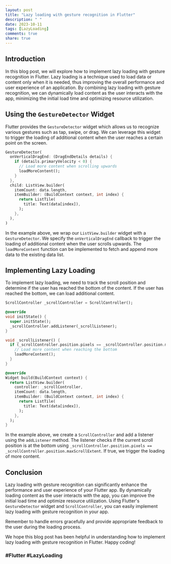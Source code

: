 ```yaml
---
layout: post
title: "Lazy loading with gesture recognition in Flutter"
description: " "
date: 2023-10-11
tags: [LazyLoading]
comments: true
share: true
---
```


## Introduction
In this blog post, we will explore how to implement lazy loading with gesture recognition in Flutter. Lazy loading is a technique used to load data or content only when it is needed, thus improving the overall performance and user experience of an application. By combining lazy loading with gesture recognition, we can dynamically load content as the user interacts with the app, minimizing the initial load time and optimizing resource utilization.

## Using the `GestureDetector` Widget
Flutter provides the `GestureDetector` widget which allows us to recognize various gestures such as tap, swipe, or drag. We can leverage this widget to trigger the loading of additional content when the user reaches a certain point on the screen.

```dart
GestureDetector(
  onVerticalDragEnd: (DragEndDetails details) {
    if (details.primaryVelocity < 0) {
      // Load more content when scrolling upwards
      loadMoreContent();
    }
  },
  child: ListView.builder(
    itemCount: data.length,
    itemBuilder: (BuildContext context, int index) {
      return ListTile(
        title: Text(data[index]),
      );
    },
  ),
)
```

In the example above, we wrap our `ListView.builder` widget with a `GestureDetector`. We specify the `onVerticalDragEnd` callback to trigger the loading of additional content when the user scrolls upwards. The `loadMoreContent` function can be implemented to fetch and append more data to the existing data list.

## Implementing Lazy Loading
To implement lazy loading, we need to track the scroll position and determine if the user has reached the bottom of the content. If the user has reached the bottom, we can load additional content.

```dart
ScrollController _scrollController = ScrollController();

@override
void initState() {
  super.initState();
  _scrollController.addListener(_scrollListener);
}

void _scrollListener() {
  if (_scrollController.position.pixels == _scrollController.position.maxScrollExtent) {
    // Load more content when reaching the bottom
    loadMoreContent();
  }
}

@override
Widget build(BuildContext context) {
  return ListView.builder(
    controller: _scrollController,
    itemCount: data.length,
    itemBuilder: (BuildContext context, int index) {
      return ListTile(
        title: Text(data[index]),
      );
    },
  );
}
```

In the example above, we create a `ScrollController` and add a listener using the `addListener` method. The listener checks if the current scroll position is at the bottom using `_scrollController.position.pixels == _scrollController.position.maxScrollExtent`. If true, we trigger the loading of more content.

## Conclusion
Lazy loading with gesture recognition can significantly enhance the performance and user experience of your Flutter app. By dynamically loading content as the user interacts with the app, you can improve the initial load time and optimize resource utilization. Using Flutter's `GestureDetector` widget and `ScrollController`, you can easily implement lazy loading with gesture recognition in your app.

Remember to handle errors gracefully and provide appropriate feedback to the user during the loading process.

We hope this blog post has been helpful in understanding how to implement lazy loading with gesture recognition in Flutter. Happy coding!

### #Flutter #LazyLoading